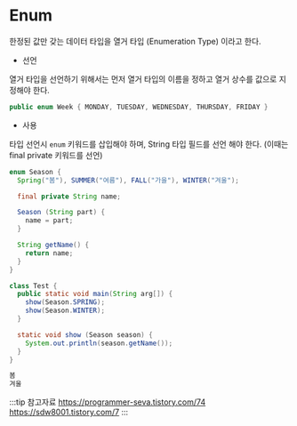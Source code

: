 # Enum

한정된 값만 갖는 데이터 타입을 열거 타입 (Enumeration Type) 이라고 한다.

* 선언

열거 타입을 선언하기 위해서는 먼저 열거 타입의 이름을 정하고 열거 상수를 값으로 지정해야 한다.

```java
public enum Week { MONDAY, TUESDAY, WEDNESDAY, THURSDAY, FRIDAY }
```

* 사용

타입 선언시 `enum` 키워드를 삽입해야 하며, String 타입 필드를 선언 해야 한다. (이때는 final private 키워드를 선언)

```java
enum Season {
  Spring("봄"), SUMMER("여름"), FALL("가을"), WINTER("겨울");

  final private String name;

  Season (String part) {
    name = part;
  }

  String getName() {
    return name;
  }
}
```

```java
class Test {
  public static void main(String arg[]) {
    show(Season.SPRING);
    show(Season.WINTER);
  }

  static void show (Season season) {
    System.out.println(season.getName());
  }
}
```

```md
봄
겨울
```

:::tip 참고자료
<https://programmer-seva.tistory.com/74>
<https://sdw8001.tistory.com/7>
:::